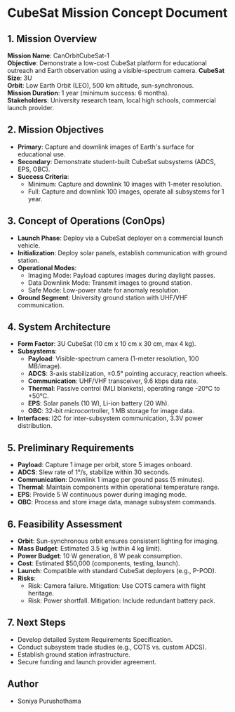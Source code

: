 # CubeSat Mission Concept Document

## 1. Mission Overview
**Mission Name**: CanOrbitCubeSat-1  
**Objective**: Demonstrate a low-cost CubeSat platform for educational outreach and Earth observation using a visible-spectrum camera.
**CubeSat Size**: 3U  
**Orbit**: Low Earth Orbit (LEO), 500 km altitude, sun-synchronous.  
**Mission Duration**: 1 year (minimum success: 6 months).  
**Stakeholders**: University research team, local high schools, commercial launch provider.

## 2. Mission Objectives
- **Primary**: Capture and downlink images of Earth's surface for educational use.  
- **Secondary**: Demonstrate student-built CubeSat subsystems (ADCS, EPS, OBC).  
- **Success Criteria**:  
  - Minimum: Capture and downlink 10 images with 1-meter resolution.  
  - Full: Capture and downlink 100 images, operate all subsystems for 1 year.

## 3. Concept of Operations (ConOps)
- **Launch Phase**: Deploy via a CubeSat deployer on a commercial launch vehicle.  
- **Initialization**: Deploy solar panels, establish communication with ground station.  
- **Operational Modes**:  
  - Imaging Mode: Payload captures images during daylight passes.  
  - Data Downlink Mode: Transmit images to ground station.  
  - Safe Mode: Low-power state for anomaly resolution.  
- **Ground Segment**: University ground station with UHF/VHF communication.

## 4. System Architecture
- **Form Factor**: 3U CubeSat (10 cm x 10 cm x 30 cm, max 4 kg).  
- **Subsystems**:  
  - **Payload**: Visible-spectrum camera (1-meter resolution, 100 MB/image).  
  - **ADCS**: 3-axis stabilization, ±0.5° pointing accuracy, reaction wheels.  
  - **Communication**: UHF/VHF transceiver, 9.6 kbps data rate.  
  - **Thermal**: Passive control (MLI blankets), operating range -20°C to +50°C.  
  - **EPS**: Solar panels (10 W), Li-ion battery (20 Wh).  
  - **OBC**: 32-bit microcontroller, 1 MB storage for image data.  
- **Interfaces**: I2C for inter-subsystem communication, 3.3V power distribution.

## 5. Preliminary Requirements
- **Payload**: Capture 1 image per orbit, store 5 images onboard.  
- **ADCS**: Slew rate of 1°/s, stabilize within 30 seconds.  
- **Communication**: Downlink 1 image per ground pass (5 minutes).  
- **Thermal**: Maintain components within operational temperature range.  
- **EPS**: Provide 5 W continuous power during imaging mode.  
- **OBC**: Process and store image data, manage subsystem commands.

## 6. Feasibility Assessment
- **Orbit**: Sun-synchronous orbit ensures consistent lighting for imaging.  
- **Mass Budget**: Estimated 3.5 kg (within 4 kg limit).  
- **Power Budget**: 10 W generation, 8 W peak consumption.  
- **Cost**: Estimated $50,000 (components, testing, launch).  
- **Launch**: Compatible with standard CubeSat deployers (e.g., P-POD).  
- **Risks**:  
  - Risk: Camera failure. Mitigation: Use COTS camera with flight heritage.  
  - Risk: Power shortfall. Mitigation: Include redundant battery pack.

## 7. Next Steps
- Develop detailed System Requirements Specification.  
- Conduct subsystem trade studies (e.g., COTS vs. custom ADCS).  
- Establish ground station infrastructure.  
- Secure funding and launch provider agreement.


## Author
- Soniya Purushothama
